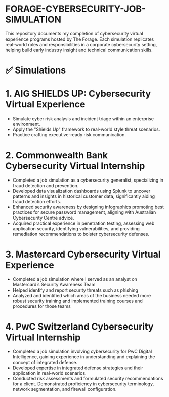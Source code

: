 # FORAGE-CYBERSECURITY-JOB-SIMULATION
This repository documents my completion of cybersecurity virtual experience programs hosted by The Forage. Each simulation replicates real-world roles and responsibilities in a corporate cybersecurity setting, helping build early industry insight and technical communication skills.

# ✅ Simulations
# 1. AIG SHIELDS UP: Cybersecurity Virtual Experience
 * Simulate cyber risk analysis and incident triage within an enterprise environment.
 * Apply the "Shields Up" framework to real-world style threat scenarios.
 * Practice crafting executive-ready risk communication.

 # 2. Commonwealth Bank Cybersecurity Virtual Internship
  * Completed a job simulation as a cybersecurity generalist, specializing in fraud detection and prevention.
  * Developed data visualization dashboards using Splunk to uncover patterns and insights in historical customer
data, significantly aiding fraud detection efforts.
  * Enhanced security awareness by designing infographics promoting best practices for secure password
management, aligning with Australian Cybersecurity Centre advice.
  * Acquired practical experience in penetration testing, assessing web application security, identifying vulnerabilities,
and providing remediation recommendations to bolster cybersecurity defenses.

 # 3. Mastercard Cybersecurity Virtual Experience
 * Completed a job simulation where I served as an analyst on Mastercard’s Security Awareness Team 
 * Helped identify and report security threats such as phishing 
 * Analyzed and identified which areas of the business needed more robust security training and implemented training courses and procedures for those teams

 # 4. PwC Switzerland Cybersecurity Virtual Internship 
  * Completed a job simulation involving cybersecurity for PwC Digital Intelligence, gaining experience in understanding and explaining the concept of integrated defense.
  * Developed expertise in integrated defense strategies and their application in real-world scenarios.
  * Conducted risk assessments and formulated security recommendations for a client.
Demonstrated proficiency in cybersecurity terminology, network segmentation, and firewall configuration.
